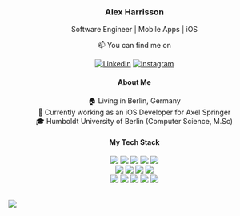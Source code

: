 <h3 align="center">Alex Harrisson</h3>
<p align="center">
Software Engineer | Mobile Apps | iOS
</p>
<p align="center">
	📫 You can find me on<br>
</p>

<p align="center">	
<a href="https://www.linkedin.com/in/aharrisson" target="_blank"><img alt="LinkedIn" title="LinkedIn" src="https://img.shields.io/badge/LinkedIn-blue?style=for-the-badge&logo=linkedin&logoColor=white"/></a>
<a href="https://www.instagram.com/aharrisson" target="_blank"><img alt="Instagram" title="Instagram" src="https://img.shields.io/badge/Instagram-blue?style=for-the-badge&logo=instagram&logoColor=white&color=%23E4405F"/></a>	
</p>

<h4 align="center">About Me</h4>
<p align="center">
🏠 Living in Berlin, Germany <br>
🔭 Currently working as an iOS Developer for Axel Springer <br>
🎓 Humboldt University of Berlin (Computer Science, M.Sc)
</p> 

<div>
<h4 align="center">My Tech Stack</h4>
<p align="center">
  <img src="https://img.shields.io/badge/Swift-blue?style=for-the-badge&logo=swift&logoColor=white">
  <img src="https://img.shields.io/badge/-Python-3776ab?style=for-the-badge&logo=Python&logoColor=white">
  <img src="https://img.shields.io/badge/Java-white?style=for-the-badge&logo=openjdk&logoColor=white&color=red">
  <img src="https://img.shields.io/badge/C%2B%2B-blue?style=for-the-badge&logo=cplusplus&color=%2300599C">
  <img src="https://img.shields.io/badge/Solidity-black?style=for-the-badge&logo=solidity&color=%23363636"><br>
	
  <img src="https://img.shields.io/badge/-HTML-e34f26?style=for-the-badge&logo=HTML5&logoColor=white">
  <img src="https://img.shields.io/badge/-CSS-1572b6?style=for-the-badge&logo=CSS3&logoColor=white">
  <img src="https://img.shields.io/badge/Javascript-red?style=for-the-badge&logo=javascript&logoColor=white">
  <img src="https://img.shields.io/badge/MySQL-white?style=for-the-badge&logo=mysql&logoColor=white&color=%234479A1"><br>

  <img src="https://img.shields.io/badge/iOS_dev-black?style=for-the-badge&logo=ios">
  <img src="https://img.shields.io/badge/xcode-blue?style=for-the-badge&logo=xcode&logoColor=white">
  <img src="https://img.shields.io/badge/-Git-f05032?style=for-the-badge&logo=Git&logoColor=white">
  <img src="https://img.shields.io/badge/-NGINX-269539?style=for-the-badge&logo=NGINX&logoColor=white">
  <img src="https://img.shields.io/badge/Jira-black?style=for-the-badge&logo=jira&color=%230052CC">
</p>
</div>

<br>

<div align="center" style="display: flex; flex-direction: row;">
 <img src="https://streak-stats.demolab.com?user=alex97751&theme=vue-dark&hide_border=true&exclude_days=Sun%2CSat&excludeDaysLabel=true&starting_year=2019" />
</div>

